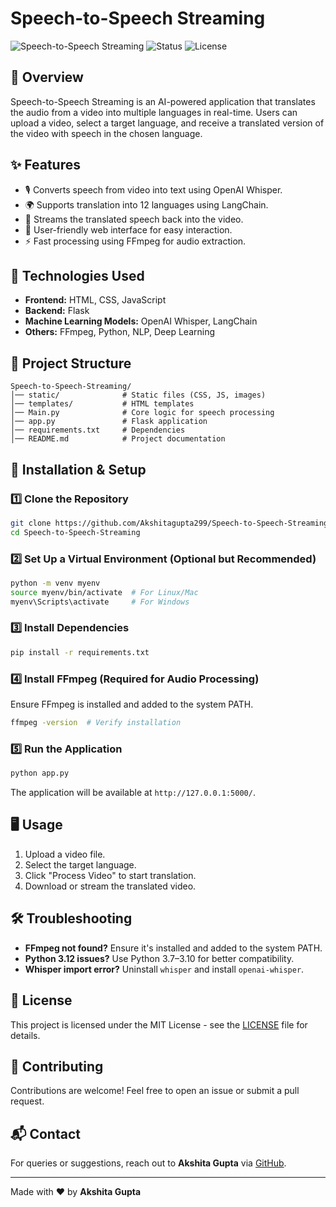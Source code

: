 # Speech-to-Speech Streaming

![Speech-to-Speech Streaming](https://img.shields.io/badge/Language-Python-blue.svg) ![Status](https://img.shields.io/badge/Status-Active-green.svg) ![License](https://img.shields.io/badge/License-MIT-yellow.svg)

## 📌 Overview
Speech-to-Speech Streaming is an AI-powered application that translates the audio from a video into multiple languages in real-time. Users can upload a video, select a target language, and receive a translated version of the video with speech in the chosen language.

## ✨ Features
- 🎙 Converts speech from video into text using OpenAI Whisper.
- 🌍 Supports translation into 12 languages using LangChain.
- 🔄 Streams the translated speech back into the video.
- 🎥 User-friendly web interface for easy interaction.
- ⚡ Fast processing using FFmpeg for audio extraction.

## 🚀 Technologies Used
- **Frontend:** HTML, CSS, JavaScript
- **Backend:** Flask
- **Machine Learning Models:** OpenAI Whisper, LangChain
- **Others:** FFmpeg, Python, NLP, Deep Learning

## 📂 Project Structure
```
Speech-to-Speech-Streaming/
│── static/              # Static files (CSS, JS, images)
│── templates/           # HTML templates
│── Main.py              # Core logic for speech processing
│── app.py               # Flask application
│── requirements.txt     # Dependencies
│── README.md            # Project documentation
```

## 🔧 Installation & Setup
### 1️⃣ Clone the Repository
```bash
git clone https://github.com/Akshitagupta299/Speech-to-Speech-Streaming.git
cd Speech-to-Speech-Streaming
```

### 2️⃣ Set Up a Virtual Environment (Optional but Recommended)
```bash
python -m venv myenv
source myenv/bin/activate  # For Linux/Mac
myenv\Scripts\activate     # For Windows
```

### 3️⃣ Install Dependencies
```bash
pip install -r requirements.txt
```

### 4️⃣ Install FFmpeg (Required for Audio Processing)
Ensure FFmpeg is installed and added to the system PATH.
```bash
ffmpeg -version  # Verify installation
```

### 5️⃣ Run the Application
```bash
python app.py
```
The application will be available at `http://127.0.0.1:5000/`.

## 🖥️ Usage
1. Upload a video file.
2. Select the target language.
3. Click "Process Video" to start translation.
4. Download or stream the translated video.

## 🛠 Troubleshooting
- **FFmpeg not found?** Ensure it's installed and added to the system PATH.
- **Python 3.12 issues?** Use Python 3.7–3.10 for better compatibility.
- **Whisper import error?** Uninstall `whisper` and install `openai-whisper`.

## 📜 License
This project is licensed under the MIT License - see the [LICENSE](LICENSE) file for details.

## 🤝 Contributing
Contributions are welcome! Feel free to open an issue or submit a pull request.

## 📬 Contact
For queries or suggestions, reach out to **Akshita Gupta** via [GitHub](https://github.com/Akshitagupta299).

---
Made with ❤️ by **Akshita Gupta**


